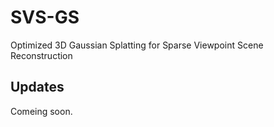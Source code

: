 # SVS-GS
Optimized 3D Gaussian Splatting for Sparse Viewpoint Scene Reconstruction



## Updates
Comeing soon.

